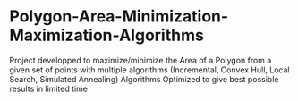 # Polygon-Area-Minimization-Maximization-Algorithms
Project developped to maximize/minimize the Area of a Polygon from a given set of points with multiple algorithms
(Incremental, Convex Hull, Local Search, Simulated Annealing)
Algorithms Optimized to give best possible results in limited time

